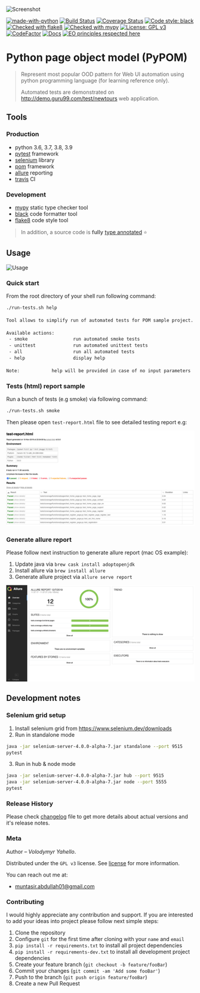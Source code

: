 ![Screenshot](media/icon.png)

[![made-with-python](https://img.shields.io/badge/Made%20with-Python-1f425f.svg)](https://www.python.org/)
[![Build Status](https://travis-ci.org/vyahello/python-page-object.svg?branch=master)](https://travis-ci.org/vyahello/python-page-object)
[![Coverage Status](https://coveralls.io/repos/github/vyahello/python-page-object/badge.svg?branch=master)](https://coveralls.io/github/vyahello/python-page-object?branch=master)
[![Code style: black](https://img.shields.io/badge/code%20style-black-000000.svg)](https://github.com/psf/black)
[![Checked with flake8](https://img.shields.io/badge/flake8-checked-blue)](http://flake8.pycqa.org/)
[![Checked with mypy](http://www.mypy-lang.org/static/mypy_badge.svg)](http://mypy-lang.org/)
[![License: GPL v3](https://img.shields.io/badge/License-GPL%20v3-blue.svg)](LICENSE.md)
[![CodeFactor](https://www.codefactor.io/repository/github/utestpy/python-page-object/badge)](https://www.codefactor.io/repository/github/utestpy/python-page-object)
[![Docs](https://img.shields.io/badge/docs-github-orange)](https://vyahello.github.io/python-page-object)
[![EO principles respected here](https://www.elegantobjects.org/badge.svg)](https://www.elegantobjects.org)

# Python page object model (PyPOM)
> Represent most popular OOD pattern for Web UI automation using python programming language (for learning reference only).
>
> Automated tests are demonstrated on http://demo.guru99.com/test/newtours web application. 

## Tools

### Production
- python 3.6, 3.7, 3.8, 3.9
- [pytest](https://pypi.org/project/pytest/) framework
- [selenium](https://selenium.dev/) library
- [pom](https://www.guru99.com/page-object-model-pom-page-factory-in-selenium-ultimate-guide.html) framework
- [allure](https://docs.qameta.io/allure/) reporting
- [travis](https://travis-ci.org/) CI

### Development
- [mypy](http://mypy.readthedocs.io/en/latest) static type checker tool
- [black](https://black.readthedocs.io/en/stable/) code formatter tool
- [flake8](http://flake8.pycqa.org/en/latest/) code style tool

> In addition, a source code is **fully** [type annotated](https://docs.python.org/3/library/typing.html) ⭐

## Usage
![Usage](media/usage.gif)

### Quick start
From the root directory of your shell run following command:

```bash
./run-tests.sh help

Tool allows to simplify run of automated tests for POM sample project.

Available actions:
 - smoke                 run automated smoke tests
 - unittest              run automated unittest tests
 - all                   run all automated tests
 - help                  display help

Note:            help will be provided in case of no input parameters
```

### Tests (html) report sample
Run a bunch of tests (e.g smoke) via following command:
```bash
./run-tests.sh smoke
```

Then please open `test-report.html` file to see detailed testing report e.g:

![Screenshot](demoauto/image/report.png)

### Generate allure report
Please follow next instruction to generate allure report (mac OS example):
1. Update java via `brew cask install adoptopenjdk`
2. Install allure via `brew install allure`
3. Generate allure project via `allure serve report`

![Screenshot](demoauto/image/allure.png)

## Development notes

### Selenium grid setup

1. Install selenium grid from https://www.selenium.dev/downloads
2. Run in standalone mode
```bash
java -jar selenium-server-4.0.0-alpha-7.jar standalone --port 9515
pytest
```
3. Run in hub & node mode
```bash
java -jar selenium-server-4.0.0-alpha-7.jar hub --port 9515
java -jar selenium-server-4.0.0-alpha-7.jar node --port 5555
pytest
```

### Release History

Please check [changelog](CHANGELOG.md) file to get more details about actual versions and it's release notes.

### Meta
Author – _Volodymyr Yahello_.

Distributed under the `GPL v3` license. See [license](LICENSE.md) for more information.

You can reach out me at:
* [muntasir.abdullah01@gmail.com](muntasir.abdullah01@gmail.com)

### Contributing
I would highly appreciate any contribution and support. If you are interested to add your ideas into project please follow next simple steps:

1. Clone the repository
2. Configure `git` for the first time after cloning with your `name` and `email`
3. `pip install -r requirements.txt` to install all project dependencies
4. `pip install -r requirements-dev.txt` to install all development project dependencies
5. Create your feature branch (`git checkout -b feature/fooBar`)
6. Commit your changes (`git commit -am 'Add some fooBar'`)
7. Push to the branch (`git push origin feature/fooBar`)
8. Create a new Pull Request
